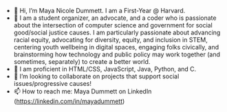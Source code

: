 - 👋 Hi, I’m Maya Nicole Dummett. I am a First-Year @ Harvard.
- 👀 I am a student organizer, an advocate, and a coder who is passionate about the intersection of computer science and government for social good/social justice causes. I am particularly passionate about advancing racial equity, advocating for diversity, equity, and inclusion in STEM, centering youth wellbeing in digital spaces, engaging folks civically, and brainstorming how technology and public policy may work together (and sometimes, separately) to create a better world.
- 🌱 I am proficient in HTML/CSS, JavaScript, Java, Python, and C.
- 💞️ I’m looking to collaborate on projects that support social issues/progressive causes!
- 📫 How to reach me: Maya Dummett on LinkedIn (https://linkedin.com/in/mayadummett)

<!---
mayadummett/mayadummett is a ✨ special ✨ repository because its `README.md` (this file) appears on your GitHub profile.
You can click the Preview link to take a look at your changes.
--->
